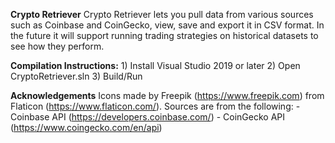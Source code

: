 **Crypto Retriever**
Crypto Retriever lets you pull data from various sources such as Coinbase and CoinGecko, view, save and export it in CSV format.
In the future it will support running trading strategies on historical datasets to see how they perform.

**Compilation Instructions:**
	1) Install Visual Studio 2019 or later
	2) Open CryptoRetriever.sln
	3) Build/Run

**Acknowledgements**
	Icons made by Freepik (https://www.freepik.com) from Flaticon (https://www.flaticon.com/).
	Sources are from the following:
		- Coinbase API (https://developers.coinbase.com/)
		- CoinGecko API (https://www.coingecko.com/en/api)
